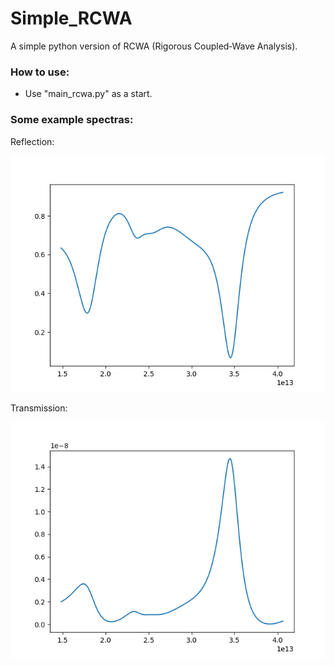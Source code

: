 # Simple_RCWA
A simple python version of RCWA (Rigorous Coupled‐Wave Analysis).

### How to use:
* Use "main_rcwa.py" as a start.

### Some example spectras:

Reflection:

![](https://github.com/GuoyaoShen/Simple_RCWA/blob/main/figs/R.png)

Transmission:

![](https://github.com/GuoyaoShen/Simple_RCWA/blob/main/figs/T.png)
